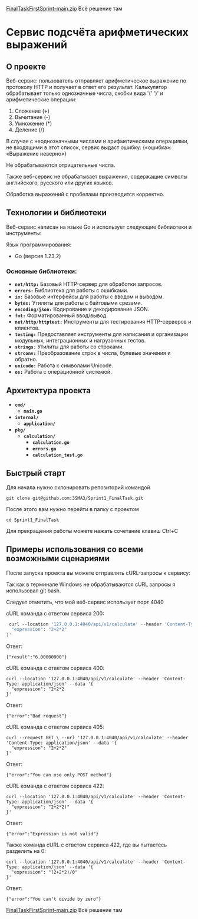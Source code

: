 [FinalTaskFirstSprint-main.zip](https://github.com/user-attachments/files/18223084/FinalTaskFirstSprint-main.zip)
Всё решение там
# Сервис подсчёта арифметических выражений
## О проекте
Веб-сервис: пользователь отправляет арифметическое выражение по протоколу HTTP и получает в ответ его результат. Калькулятор обрабатывает только однозначные числа, скобки вида '(' ')' и арифметические операции:
1) Сложение (+)
2) Вычитание (-)
3) Умножение (*)
4) Деление (/)

В случае с неоднозначными числами и арифметическими операциями, не входящими в этот список, сервис выдаст ошибку: {«ошибка»: «Выражение неверно»}

Не обрабатываются отрицательные числа.

Также веб-сервис не обрабатывает выражения, содержащие символы английского, русского или других языков.

Обработка выражений с пробелами производится корректно.
## Технологии и библиотеки
Веб-сервис написан на языке Go и использует следующие библиотеки и инструменты:

Язык программирования:
* Go (версия 1.23.2)
### Основные библиотеки:
* **`net/http:`** Базовый HTTP-сервер для обработки запросов.
* **`errors:`** Библиотека для работы с ошибками.
* **`io:`** Базовые интерфейсы для работы с вводом и выводом.
* **`bytes:`** Утилиты для работы с байтовыми срезами.
* **`encoding/json:`** Кодирование и декодирование JSON.
* **`fmt:`** Форматированный ввод/вывод.
* **`net/http/httptest:`** Инструменты для тестирования HTTP-серверов и клиентов.
* **`testing:`** Предоставляет инструменты для написания и организации модульных, интеграционных и нагрузочных тестов.
* **`strings:`** Утилиты для работы со строками.
* **`strconv:`** Преобразование строк в числа, булевые значения и обратно.
* **`unicode:`** Работа с символами Unicode.
* **`os:`** Работа с операционной системой.
## Архитектура проекта
* **`cmd/`**
  * **`main.go`**
* **`internal/`**
  * **`application/`**
* **`pkg/`**
  * **`calculation/`**
    * **`calculation.go`**
    * **`errors.go`**
    * **`calculation_test.go`**
## Быстрый старт
Для начала нужно склонировать репозиторий командой

  ```
git clone git@github.com:3SMA3/Sprint1_FinalTask.git
  ```

После этого вам нужно перейти в папку с проектом

  ```
  cd Sprint1_FinalTask
  ```

Для прекращения работы можете нажать сочетание клавиш Ctrl+C
## Примеры использования со всеми возможными сценариями
После запуска проекта вы можете отправлять cURL-запросы к сервису:

Так как в терминале Windows не обрабатываются cURL запросы я использовал git bash.

Следует отметить, что мой веб-сервис использует порт 4040

cURL команда с ответом сервиса 200:
```go
 curl --location '127.0.0.1:4040/api/v1/calculate' --header 'Content-Type: application/json' --data '{
  "expression": "2+2*2"
}'
```
Ответ:
```
{"result":"6.00000000"}
```
cURL команда с ответом сервиса 400:
```
curl --location '127.0.0.1:4040/api/v1/calculate' --header 'Content-Type: application/json' --data '{
  "expression": "2+2*2
}'
```
Ответ:
```
{"error":"Bad request"}
```
cURL команда с ответом сервиса 405:
```
curl --request GET \ --url '127.0.0.1:4040/api/v1/calculate' --header 'Content-Type: application/json' --data '{
  "expression": "2+2*2"
}'
```
Ответ:
```
{"error":"You can use only POST method"}
```
cURL команда с ответом сервиса 422:
```
curl --location '127.0.0.1:4040/api/v1/calculate' --header 'Content-Type: application/json' --data '{
  "expression": "2+2*2)"
}'
```
Ответ:
```
{"error":"Expression is not valid"}
```
Также команда cURL с ответом сервиса 422, где вы пытаетесь разделить на 0:
```
curl --location '127.0.0.1:4040/api/v1/calculate' --header 'Content-Type: application/json' --data '{
  "expression": "(2+2*2)/0"
}'
```
Ответ:
```
{"error":"You can't divide by zero"}
```
[FinalTaskFirstSprint-main.zip](https://github.com/user-attachments/files/18223084/FinalTaskFirstSprint-main.zip)
Всё решение там
